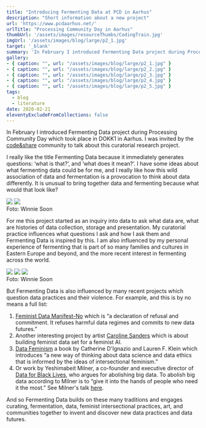 ```yaml
---
title: "Introducing Fermenting Data at PCD in Aarhus"
description: "Short information about a new project"
url: 'https://www.pcdaarhus.net/'
urlTitle: "Processing Community Day in Aarhus"
thumbUrl: '/assets/images/resourceThumbs/CodingTrain.jpg'
imgUrl: '/assets/images/blog/large/p2_1.jpg'
target: '_blank'
summary: 'In February I introduced Fermenting Data project during Processing Community Day which took place in DOKK1 in Aarhus. I was invited by the code&share community to talk about this curatorial research project.'
gallery: 
- { caption: "", url: "/assets/images/blog/large/p2_1.jpg" }
- { caption: "", url: "/assets/images/blog/large/p2_2.jpg" }
- { caption: "", url: "/assets/images/blog/large/p2_3.jpg" }
- { caption: "", url: "/assets/images/blog/large/p2_4.jpg" }
- { caption: "", url: "/assets/images/blog/large/p2_5.jpg" }
tags:
  - blog
  - literature
date: 2020-02-21
eleventyExcludeFromCollections: false
---
```



In February I introduced Fermenting Data project during Processing Community Day which took place in DOKK1 in Aarhus. I was invited by the [code&share](https://codeandshare.net/) community to talk about this curatorial research project. 

I really like the title Fermenting Data because it immediately generates questions: ‘what is that?’, and ‘what does it mean?’. I have some ideas about what fermenting data could be for me, and I really like how this wild association of data and fermentation is a provocation to think about data differently. It is unusual to bring together data and fermenting because what would that look like?

<div class="fullWidthHalfImage">
  <img src="/assets/images/blog/large/p2_1.jpg" class="left">
  <img src="/assets/images/blog/large/p2_2.jpg" class="right">
  <div class="photoCreditNew">Foto: Winnie Soon</div>
</div>

For me this project started as an inquiry into data to ask what data are, what are histories of data collection, storage and presentation. My curatorial practice influences what questions I ask and how I ask them and Fermenting Data is inspired by this. I am also influenced by my personal experience of fermenting that is part of so many families and cultures in Eastern Europe and beyond, and the more recent interest in fermenting across the world.

<div class="flexImgWrapper">
  <img src="/assets/images/blog/large/p2_3.jpg"/>
  <img src="/assets/images/blog/large/p2_4.jpg"/>
  <img src="/assets/images/blog/large/p2_5.jpg"/>
  <div class="photoCreditNew">Foto: Winnie Soon</div>
</div>

But Fermenting Data is also influenced by many recent projects which question data practices and their violence. For example, and this is by no means a full list:
1) [Feminist Data Manifest-No](https://www.manifestno.com/) which is “a declaration of refusal and commitment. It refuses harmful data regimes and commits to new data futures.” 
2) Another interesting project by artist [Caroline Sanders](https://schloss-post.com/building-feminist-data-set-feminist-ai/) which is about building feminist data set for a feminist AI. 
3) [Data Feminism](https://data-feminism.mitpress.mit.edu/) a book by Catherine D'Ignazio and Lauren F. Klein  which introduces “a new way of thinking about data science and data ethics that is informed by the ideas of intersectional feminism.” 
4) Or work by Yeshimabeit Milner, a co-founder and executive director of [Data for Black Lives](http://d4bl.org/), who argues for abolishing big data. To abolish big data according to Milner is to “give it into the hands of people who need it the most.” See Milner's talk [here](https://www.youtube.com/watch?v=9YnTyCrZ6jY&feature=emb_logo).

And so Fermenting Data builds on these many traditions and engages curating, fermentation, data, feminist intersectional practices, art, and communities together to invent and discover new data practices and data futures. 